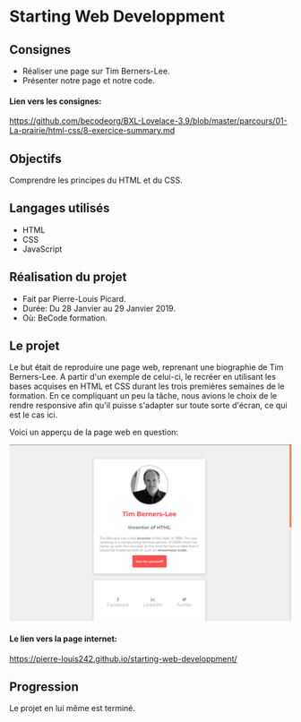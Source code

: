 # Starting Web Developpment

## Consignes

* Réaliser une page sur Tim Berners-Lee.
* Présenter notre page et notre code.    

#### Lien vers les consignes: 

https://github.com/becodeorg/BXL-Lovelace-3.9/blob/master/parcours/01-La-prairie/html-css/8-exercice-summary.md

## Objectifs

Comprendre les principes du HTML et du CSS.
    
## Langages utilisés

* HTML 
* CSS
* JavaScript

## Réalisation du projet 

* Fait par Pierre-Louis Picard.
* Durée: Du 28 Janvier au 29 Janvier 2019.
* Où: BeCode formation. 

## Le projet 

Le but était de reproduire une page web, reprenant une biographie de Tim Berners-Lee. A partir d'un exemple de celui-ci, le recréer en utilisant les bases acquises en HTML et CSS durant les trois premières semaines de le formation. En ce compliquant un peu la tâche, nous avions le choix de le rendre responsive afin qu'il puisse s'adapter sur toute sorte d'écran, ce qui est le cas ici.  

Voici un apperçu de la page web en question: 

![TimBerners-Lee](/Screen-shot-website/timbernerslee.png)

#### Le lien vers la page internet:

https://pierre-louis242.github.io/starting-web-developpment/

## Progression 

Le projet en lui même est terminé. 





 
